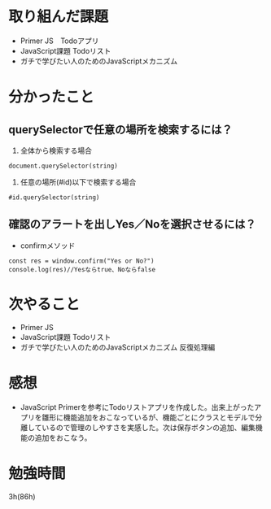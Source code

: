 # 取り組んだ課題
- Primer JS　Todoアプリ
- JavaScript課題 Todoリスト
- ガチで学びたい人のためのJavaScriptメカニズム 
# 分かったこと
## querySelectorで任意の場所を検索するには？
1. 全体から検索する場合
```js:title
document.querySelector(string)
```
1. 任意の場所(#id)以下で検索する場合
```js:title
#id.querySelector(string)
```
## 確認のアラートを出しYes／Noを選択させるには？
- confirmメソッド
```js:title
const res = window.confirm("Yes or No?")
console.log(res)//Yesならtrue、Noならfalse
```
# 次やること
- Primer JS
- JavaScript課題 Todoリスト
- ガチで学びたい人のためのJavaScriptメカニズム 反復処理編
# 感想
- JavaScript Primerを参考にTodoリストアプリを作成した。出来上がったアプリを雛形に機能追加をおこなっているが、機能ごとにクラスとモデルで分離しているので管理のしやすさを実感した。次は保存ボタンの追加、編集機能の追加をおこなう。
# 勉強時間
3h(86h)
